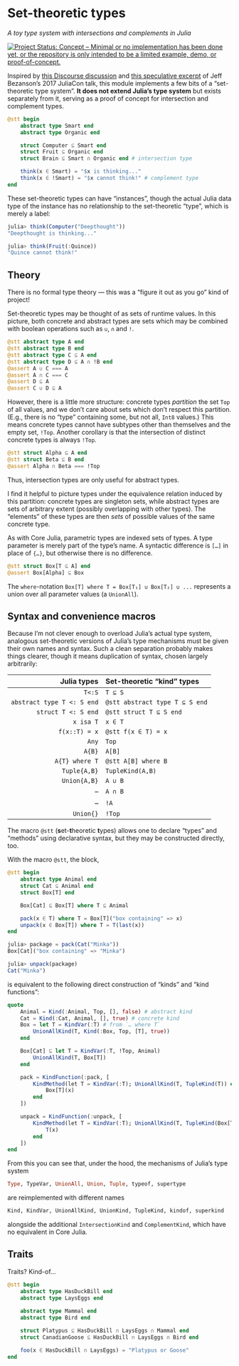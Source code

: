 


# Set-theoretic types

_A toy type system with intersections and complements in Julia_

[![Project Status: Concept – Minimal or no implementation has been done yet, or the repository is only intended to be a limited example, demo, or proof-of-concept.](https://www.repostatus.org/badges/latest/concept.svg)](https://www.repostatus.org/#concept)


Inspired by [this Discourse discussion](https://discourse.julialang.org/t/rfc-language-support-for-traits-yay-or-nay/93914/26) and [this speculative excerpt](https://youtu.be/Z2LtJUe1q8c?t=1772) of Jeff Bezanson’s 2017 JuliaCon talk, this module implements a few bits of a “set-theoretic type system”. **It does not extend Julia’s type system** but exists separately from it, serving as a proof of concept for intersection and complement types. 

```julia
@stt begin
	abstract type Smart end
	abstract type Organic end

	struct Computer ⊆ Smart end
	struct Fruit ⊆ Organic end
	struct Brain ⊆ Smart ∩ Organic end # intersection type

	think(x ∈ Smart) = "$x is thinking..."
	think(x ∈ !Smart) = "$x cannot think!" # complement type
end
```




These set-theoretic types can have “instances”, though the actual Julia data type of the instance has no relationship to the set-theoretic “type”, which is merely a label:

```julia
julia> think(Computer("Deepthought"))
"Deepthought is thinking..."

julia> think(Fruit(:Quince))
"Quince cannot think!"
```




## Theory

There is no formal type theory — this was a “figure it out as you go” kind of project!

Set-theoretic types may be thought of as sets of runtime values. In this picture, both concrete and abstract types are sets which may be combined with boolean operations such as `∪`, `∩` and `!`.

```julia
@stt abstract type A end
@stt abstract type B end
@stt abstract type C ⊆ A end
@stt abstract type D ⊆ A ∩ !B end
@assert A ∪ C === A
@assert A ∩ C === C
@assert D ⊆ A
@assert C ∪ D ⊆ A
```




However, there is a little more structure: concrete types _partition_ the set `Top` of all values, and we don’t care about sets which don’t respect this partition.
(E.g., there is no “type” containing some, but not all, `Int8` values.)
This means concrete types cannot have subtypes other than themselves and the empty set, `!Top`.
Another corollary is that the intersection of distinct concrete types is always `!Top`.

```julia
@stt struct Alpha ⊆ A end
@stt struct Beta ⊆ B end
@assert Alpha ∩ Beta === !Top
```




Thus, intersection types are only useful for abstract types.

I find it helpful to picture types under the equivalence relation induced by this partition: concrete types are singleton sets, while abstract types are sets of arbitrary extent (possibly overlapping with other types). The “elements” of these types are then _sets_ of possible values of the same concrete type.


As with Core Julia, parametric types are indexed sets of types. A type parameter is merely part of the type’s name. A syntactic difference is `[…]` in place of `{…}`, but otherwise there is no difference.

```julia
@stt struct Box[T ⊆ A] end 
@assert Box[Alpha] ⊆ Box
```




The `where`-notation  `Box[T] where T = Box[T₁] ∪ Box[T₂] ∪ ...` represents a union over all parameter values (a `UnionAll`).

## Syntax and convenience macros

Because I’m not clever enough to overload Julia’s actual type system, analogous set-theoretic versions of Julia’s type mechanisms must be given their own names and syntax.
Such a clean separation probably makes things clearer, though it means duplication of syntax, chosen largely arbitrarily:

| Julia types  | Set-theoretic “kind” types
|-------:|:-------
| `T<:S` | `T ⊆ S`
| `abstract type T <: S end` | `@stt abstract type T ⊆ S end`
| `struct T <: S end` | `@stt struct T ⊆ S end`
| `x isa T` | `x ∈ T`
| `f(x::T) = x` | `@stt f(x ∈ T) = x`
| `Any`  | `Top`
| `A{B}` | `A[B]`
| `A{T} where T` | `@stt A[B] where B`
| `Tuple{A,B}` | `TupleKind(A,B)`
| `Union{A,B}` | `A ∪ B`
| – | `A ∩ B`
| – | `!A`
| `Union{}` | `!Top`

The macro `@stt` (**s**et-**t**heoretic **t**ypes) allows one to declare “types” and “methods” using declarative syntax, but they may be constructed directly, too.

With the macro `@stt`, the block,
```julia
@stt begin
	abstract type Animal end
	struct Cat ⊆ Animal end
	struct Box[T] end

	Box[Cat] ⊆ Box[T] where T ⊆ Animal

	pack(x ∈ T) where T = Box[T]("box containing" => x)
	unpack(x ∈ Box[T]) where T = T(last(x))
end
```


```julia
julia> package = pack(Cat("Minka"))
Box[Cat]("box containing" => "Minka")

julia> unpack(package)
Cat("Minka")
```


is equivalent to the following direct construction of “kinds” and “kind functions”:
```julia
quote
    Animal = Kind(:Animal, Top, [], false) # abstract kind
    Cat = Kind(:Cat, Animal, [], true) # concrete kind
    Box = let T = KindVar(:T) # from `… where T`
    	UnionAllKind(T, Kind(:Box, Top, [T], true))
    end

    Box[Cat] ⊆ let T = KindVar(:T, !Top, Animal)
        UnionAllKind(T, Box[T])
    end

    pack = KindFunction(:pack, [
        KindMethod(let T = KindVar(:T); UnionAllKind(T, TupleKind(T)) end) do x, T
            Box[T](x)
        end
    ])

    unpack = KindFunction(:unpack, [
        KindMethod(let T = KindVar(:T); UnionAllKind(T, TupleKind(Box[T])) end) do x, T
            T(x)
        end
    ])
end
```




From this you can see that, under the hood, the mechanisms of Julia’s type system
```julia
Type, TypeVar, UnionAll, Union, Tuple, typeof, supertype
```


are reimplemented with different names
```julia
Kind, KindVar, UnionAllKind, UnionKind, TupleKind, kindof, superkind
```


alongside the additional `IntersectionKind` and `ComplementKind`, which have no equivalent in Core Julia.


## Traits

Traits? Kind-of...

```julia
@stt begin
	abstract type HasDuckBill end
	abstract type LaysEggs end
	
	abstract type Mammal end
	abstract type Bird end

	struct Platypus ⊆ HasDuckBill ∩ LaysEggs ∩ Mammal end
	struct CanadianGoose ⊆ HasDuckBill ∩ LaysEggs ∩ Bird end

	foo(x ∈ HasDuckBill ∩ LaysEggs) = "Platypus or Goose"
end
```

